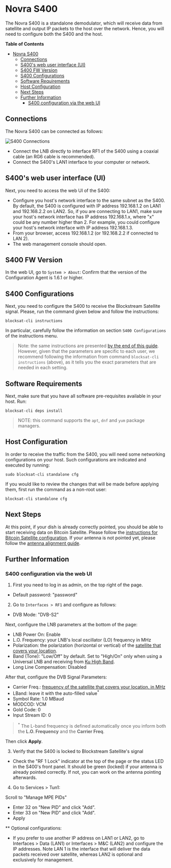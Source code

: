 # Novra S400

The Novra S400 is a standalone demodulator, which will receive data from
satellite and output IP packets to the host over the network. Hence, you will
need to configure both the S400 and the host.

<!-- markdown-toc start - Don't edit this section. Run M-x markdown-toc-generate-toc again -->
**Table of Contents**

- [Novra S400](#novra-s400)
    - [Connections](#connections)
    - [S400's web user interface (UI)](#s400s-web-user-interface-ui)
    - [S400 FW Version](#s400-fw-version)
    - [S400 Configurations](#s400-configurations)
    - [Software Requirements](#software-requirements)
    - [Host Configuration](#host-configuration)
    - [Next Steps](#next-steps)
    - [Further Information](#further-information)
        - [S400 configuration via the web UI](#s400-configuration-via-the-web-ui)

<!-- markdown-toc end -->

## Connections

The Novra S400 can be connected as follows:

![S400 Connections](img/standalone_connections.png?raw=true "S400 Connections")

- Connect the LNB directly to interface RF1 of the S400 using a coaxial cable
  (an RG6 cable is recommended).
- Connect the S400's LAN1 interface to your computer or network.

## S400's web user interface (UI)

Next, you need to access the web UI of the S400:

- Configure you host's network interface to the same subnet as the
  S400. By default, the S400 is configured with IP address 192.168.1.2
  on LAN1 and 192.168.2.2 on LAN2. So, if you are connecting to LAN1,
  make sure your host's network interface has IP address 192.168.1.x,
  where "x" could be any number higher than 2. For example, you could
  configure your host's network interface with IP address 192.168.1.3.
- From your browser, access 192.168.1.2 (or 192.168.2.2 if connected
  to LAN 2).
- The web management console should open.

## S400 FW Version

In the web UI, go to `System > About`:
Confirm that the version of the Configuration Agent is 1.6.1 or higher.

## S400 Configurations

Next, you need to configure the S400 to receive the Blockstream Satellite
signal. Please, run the command given below and follow the instructions:

```
blocksat-cli instructions
```

In particular, carefully follow the information on section `S400 Configurations`
of the instructions menu.

> Note: the same instructions are presented [by the end of this
> guide](#s400-configuration-via-the-web-ui). However, given that the parameters
> are specific to each user, we recommend following the information from command
> `blocksat-cli instructions` (above), as it tells you the exact parameters that
> are needed in each setting.

## Software Requirements

Next, make sure that you have all software pre-requisites available in your
host. Run:

```
blocksat-cli deps install
```

> NOTE: this command supports the `apt`, `dnf` and `yum` package managers.

## Host Configuration

In order to receive the traffic from the S400, you will need some networking
configurations on your host. Such configurations are indicated and executed by
running:

```
sudo blocksat-cli standalone cfg
```

If you would like to review the changes that will be made before applying them,
first run the command as a non-root user:

```
blocksat-cli standalone cfg
```

## Next Steps

At this point, if your dish is already correctly pointed, you should be able to
start receiving data on Bitcoin Satellite. Please follow the [instructions for
Bitcoin Satellite configuration](bitcoin.md). If your antenna is not pointed
yet, please follow the [antenna alignment guide](antenna-pointing.md).

## Further Information

### S400 configuration via the web UI

1. First you need to log in as admin, on the top right of the page.
- Default password: "password"

2. Go to `Interfaces > RF1` and configure as follows:

- DVB Mode: "DVB-S2"

Next, configure the LNB parameters at the bottom of the page:

- LNB Power On: Enable
- L.O. Frequency: your LNB's local oscillator (LO) frequency in MHz
- Polarization: the polarization (horizontal or vertical) of the [satellite that covers your location](https://blockstream.com/satellite/#satellite_network-coverage).
- Band (Tone): "Low/Off" by default. Set to "High/On" only when using a Universal LNB and receiving from [Ku High Band](frequency.md).
- Long Line Compensation: Disabled

After that, configure the DVB Signal Parameters:
- Carrier Freq.: [frequency of the satellite that covers your location, in MHz](frequency.md)
- LBand: leave it with the auto-filled value<sup>*</sup>
- Symbol Rate: 1.0 MBaud
- MODCOD: VCM
- Gold Code: 0
- Input Stream ID: 0

> <sup>*</sup> The L-band frequency is defined automatically once you inform
> both the **L.O. Frequency** and the **Carrier Freq**.

Then click **Apply**.

3. Verify that the S400 is locked to Blockstream Satellite's signal
- Check the "RF 1 Lock" indicator at the top of the page or the status
  LED in the S400's front panel. It should be green (locked) if your
  antenna is already pointed correctly. If not, you can work on the
  antenna pointing afterwards.

4. Go to Services > Tun1:

Scroll to "Manage MPE PIDs"
- Enter 32 on "New PID" and click "Add".
- Enter 33 on "New PID" and click "Add".
- Apply

** Optional configurations:
- If you prefer to use another IP address on LAN1 or LAN2, go to
  Interfaces > Data (LAN1) or Interfaces > M&C (LAN2) and configure
  the IP addresses. Note LAN 1 is the interface that will deliver the
  data packets received over satellite, whereas LAN2 is optional and
  exclusively for management.
